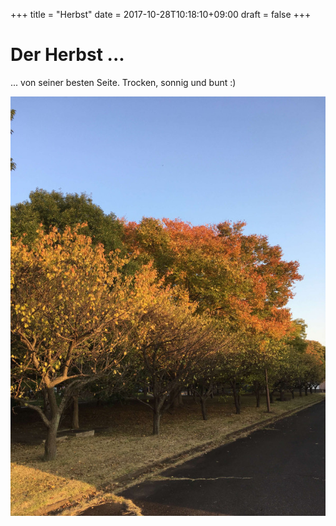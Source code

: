 +++
title = "Herbst"
date = 2017-10-28T10:18:10+09:00
draft = false
+++

# Der Herbst ...
... von seiner besten Seite. Trocken, sonnig und bunt :)

![Herbst](/img/2017_10_28/autumn.jpg)

